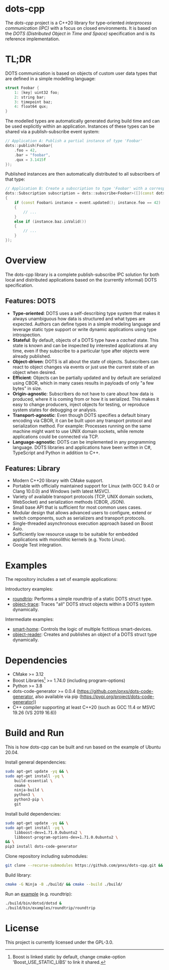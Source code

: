 # dots-cpp

The *dots-cpp* project is a C++20 library for type-oriented *interprocess communication (IPC)* with a focus on closed environments. It is based on the *DOTS (Distributed Object in Time and Space)* specification and is its reference implementation.

# TL;DR

DOTS communication is based on objects of custom user data types that are defined in a simple modelling language:

```cpp
struct Foobar {
    1: [key] uint32 foo;
    2: string bar;
    3: timepoint baz;
    4: float64 qux;
}
```

The modelled types are automatically generated during build time and can be used explicitly within an application. Instances of these types can be shared via a publish-subscribe event system:

```cpp
// Application A: Publish a partial instance of type 'Foobar'
dots::publish(Foobar{
    .foo = 42,
    .bar = "foobar",
    .qux = 3.1415f
});
```

Published instances are then automatically distributed to all subscribers of that type:

```cpp
// Application B: Create a subscription to type 'Foobar' with a corresponding event handler
dots::Subscription subscription = dots::subscribe<Foobar>([](const dots::Event<Foobar>& event)
{
    if (const Foobar& instance = event.updated(); instance.foo == 42)
    {
        // ...
    }
    else if (instance.baz.isValid())
    {
        // ...
    }
});
```

# Overview

The dots-cpp library is a complete publish-subscribe IPC solution for both local and distributed applications based on the (currently informal) DOTS specification.

## Features: DOTS

* **Type-oriented**: DOTS uses a self-describing type system that makes it always unambiguous how data is structured and what types are expected. Authors can define types in a simple modeling language and leverage static type support or write dynamic applications using type introspection.
* **Stateful**: By default, objects of a DOTS type have a *cached* state. This state is known and can be inspected by interested applications at any time, even if they subscribe to a particular type after objects were already published.
* **Object-driven**: DOTS is all about the state of objects. Subscribers can react to object changes via events or just use the current state of an object when desired.
* **Efficient**: Objects can be partially updated and by default are serialized using CBOR, which in many cases results in payloads of only "a few bytes" in size.
* **Origin-agnostic**: Subscribers do not have to care about how data is produced, where it is coming from or how it is serialized. This makes it easy to change producers, inject objects for testing, or reproduce system states for debugging or analysis.
* **Transport-agnostic**: Even though DOTS specifies a default binary encoding via CBOR, it can be built upon any transport protocol and serialization method. For example: Processes running on the same machine might want to use UNIX domain sockets, while remote applications could be connected via TCP.
* **Language-agnostic**: DOTS can be implemented in any programming language. DOTS libraries and applications have been written in C#, TypeScript and Python in addition to C++.

## Features: Library

* Modern C++20 library with CMake support.
* Portable with officially maintained support for Linux (with GCC 9.4.0 or Clang 10.0.0) and Windows (with latest MSVC).
* Variety of available transport protocols (TCP, UNIX domain sockets, WebSocket) and serialization methods (CBOR, JSON).
* Small base API that is sufficient for most common uses cases.
* Modular design that allows advanced users to configure, extend or switch components, such as serializers and transport protocols.
* Single-threaded asynchronous execution approach based on Boost Asio.
* Sufficiently low resource usage to be suitable for embedded applications with monolithic kernels (e.g. Yocto Linux).
* Google Test integration.

# Examples

The repository includes a set of example applications:

Introductory examples:
* [roundtrip](./bin/examples/roundtrip/README.md): Performs a simple roundtrip of a static DOTS struct type.
* [object-trace](./bin/examples/object-trace/README.md): Traces "all" DOTS struct objects within a DOTS system dynamically.

Intermediate examples:
* [smart-home](./bin/examples/smart-home/README.md): Controls the logic of multiple fictitious smart-devices.
* [object-reader](./bin/examples/object-reader/README.md): Creates and publishes an object of a DOTS struct type dynamically.

# Dependencies

* CMake >= 3.12
* Boost Libraries[^1] >= 1.74.0 (including program-options)
* Python >= 3.8
* dots-code-generator >= 0.0.4 (https://github.com/pnxs/dots-code-generator, also available via pip (https://pypi.org/project/dots-code-generator))
* C++ compiler supporting at least C++20 (such as GCC 11.4 or MSVC 19.26 (VS 2019 16.6))

[^1]: Boost is linked static by default, change cmake-option 'Boost_USE_STATIC_LIBS' to link it shared.

# Build and Run

This is how dots-cpp can be built and run based on the example of Ubuntu 20.04.

Install general dependencies:

```sh
sudo apt-get update -yq && \
sudo apt-get install -yq \
    build-essential \
    cmake \
    ninja-build \
    python3 \
    python3-pip \
    git
```

Install build dependencies:

```sh
sudo apt-get update -yq && \
sudo apt-get install -yq \
    libboost-dev=1.71.0.0ubuntu2 \
    libboost-program-options-dev=1.71.0.0ubuntu2 \
&& \
pip3 install dots-code-generator
```

Clone repository including submodules:

```sh
git clone --recurse-submodules https://github.com/pnxs/dots-cpp.git && cd dots-cpp
```

Build library:

```sh
cmake -G Ninja -B ./build/ && cmake --build ./build/
```

Run an [example](#examples) (e.g. roundtrip):

```sh
./build/bin/dotsd/dotsd &
./build/bin/examples/roundtrip/roundtrip
```

# License

This project is currently licensed under the GPL-3.0.
